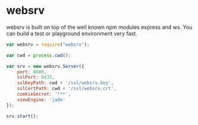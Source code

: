 websrv
======

websrv is built on top of the well known npm modules express and ws. You can build a test or playground environment very fast. 

```js
var websrv = require("websrv");

var cwd = process.cwd();

var srv = new websrv.Server({
    port: 8080,
    sslPort: 8433,
    sslKeyPath: cwd + '/ssl/websrv.key',
    sslCertPath: cwd + '/ssl/websrv.crt',
    cookieSecret: '***',
    viewEngine: 'jade'
});

srv.start();
```